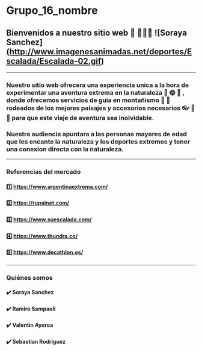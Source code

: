# Grupo_16_nombre
## Bienvenidos a nuestro sitio web 👋 👩🏾‍💻 ![Soraya Sanchez] (http://www.imagenesanimadas.net/deportes/Escalada/Escalada-02.gif)
***
### Nuestro sitio web ofrecera una experiencia unica a la hora de experimentar una aventura extrema en la naturaleza :deciduous_tree: :sun_with_face: :blossom: , donde ofrecemos servicios de guia en montañismo :sunrise_over_mountains: :rainbow: rodeados de los mejores paisajes y accesorios necesarios :eyeglasses: :movie_camera: :flashlight: para que este viaje de aventura sea inolvidable. 

### Nuestra audiencia apuntara a las personas mayores de edad que les encante la naturaleza y los deportes extremos y tener una conexion directa con la naturaleza. 
***
### Referencias del mercado 

#### :one: https://www.argentinaextrema.com/
#### :two: https://rupalnet.com/
#### :three: https://www.suescalada.com/
#### :four: https://www.thundra.co/
#### :five: https://www.decathlon.es/
***
### Quiénes somos

#### ✔️ Soraya Sanchez 
#### ✔️ Ramiro Sampaoli
#### ✔️ Valentin Ayoroa
#### ✔️ Sebastian Rodriguez 
